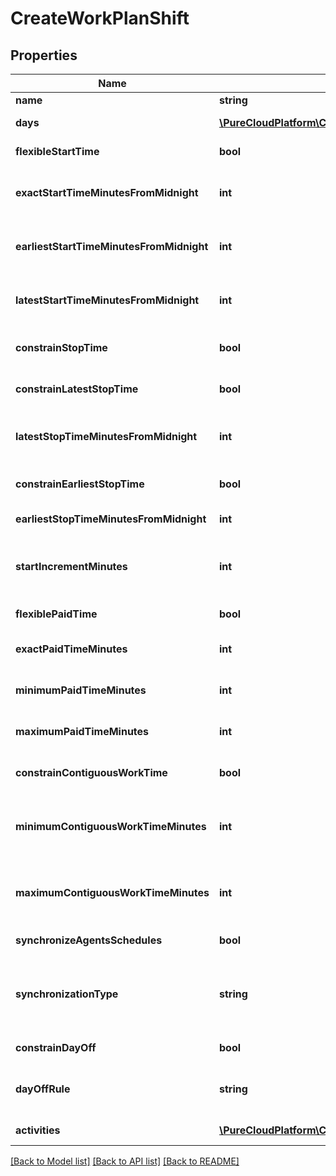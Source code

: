 # CreateWorkPlanShift

## Properties
Name | Type | Description | Notes
------------ | ------------- | ------------- | -------------
**name** | **string** | Name of the shift | 
**days** | [**\PureCloudPlatform\Client\V2\Model\SetWrapperDayOfWeek**](SetWrapperDayOfWeek.md) | Days of the week applicable for this shift | [optional] 
**flexibleStartTime** | **bool** | Whether the start time of the shift is flexible | [optional] 
**exactStartTimeMinutesFromMidnight** | **int** | Exact start time of the shift defined as offset minutes from midnight. Used if flexibleStartTime &#x3D;&#x3D; false | [optional] 
**earliestStartTimeMinutesFromMidnight** | **int** | Earliest start time of the shift defined as offset minutes from midnight. Used if flexibleStartTime &#x3D;&#x3D; true | [optional] 
**latestStartTimeMinutesFromMidnight** | **int** | Latest start time of the shift defined as offset minutes from midnight. Used if flexibleStartTime &#x3D;&#x3D; true | [optional] 
**constrainStopTime** | **bool** | Whether the latest stop time constraint for the shift is enabled | [optional] 
**constrainLatestStopTime** | **bool** | Whether the latest stop time constraint for the shift is enabled | [optional] 
**latestStopTimeMinutesFromMidnight** | **int** | Latest stop time of the shift defined as offset minutes from midnight. Used if constrainStopTime &#x3D;&#x3D; true | [optional] 
**constrainEarliestStopTime** | **bool** | Whether the earliest stop time constraint for the shift is enabled | [optional] 
**earliestStopTimeMinutesFromMidnight** | **int** | This is the earliest time a shift can end | [optional] 
**startIncrementMinutes** | **int** | Increment in offset minutes that would contribute to different possible start times for the shift. Used if flexibleStartTime &#x3D;&#x3D; true | [optional] 
**flexiblePaidTime** | **bool** | Whether the paid time setting for the shift is flexible | [optional] 
**exactPaidTimeMinutes** | **int** | Exact paid time in minutes configured for the shift. Used if flexiblePaidTime &#x3D;&#x3D; false | [optional] 
**minimumPaidTimeMinutes** | **int** | Minimum paid time in minutes configured for the shift. Used if flexiblePaidTime &#x3D;&#x3D; true | [optional] 
**maximumPaidTimeMinutes** | **int** | Maximum paid time in minutes configured for the shift. Used if flexiblePaidTime &#x3D;&#x3D; true | [optional] 
**constrainContiguousWorkTime** | **bool** | Whether the contiguous time constraint for the shift is enabled | [optional] 
**minimumContiguousWorkTimeMinutes** | **int** | Minimum contiguous time in minutes configured for the shift. Used if constrainContiguousWorkTime &#x3D;&#x3D; true | [optional] 
**maximumContiguousWorkTimeMinutes** | **int** | Maximum contiguous time in minutes configured for the shift. Used if constrainContiguousWorkTime &#x3D;&#x3D; true | [optional] 
**synchronizeAgentsSchedules** | **bool** | Whether synchronization for agent is enabled | [optional] 
**synchronizationType** | **string** | This constraint ensures that an agent starts each workday within a user-defined time threshold. Used if synchronizeAgentsSchedules &#x3D;&#x3D; true | [optional] 
**constrainDayOff** | **bool** | Whether day off rule is enabled | [optional] 
**dayOffRule** | **string** | The day off rule for agents to have next day off or previous day off. used if constrainDayOff &#x3D; true | [optional] 
**activities** | [**\PureCloudPlatform\Client\V2\Model\CreateWorkPlanActivity[]**](CreateWorkPlanActivity.md) | Activities configured for this shift | [optional] 

[[Back to Model list]](../README.md#documentation-for-models) [[Back to API list]](../README.md#documentation-for-api-endpoints) [[Back to README]](../README.md)


